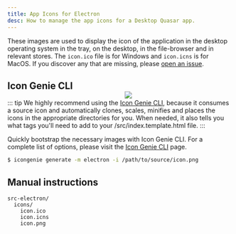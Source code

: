 ```yaml
---
title: App Icons for Electron
desc: How to manage the app icons for a Desktop Quasar app.
---
```


These images are used to display the icon of the application in the desktop operating system in the tray, on the desktop, in the file-browser and in relevant stores. The `icon.ico` file is for Windows and `icon.icns` is for MacOS. If you discover any that are missing, please [open an issue](https://github.com/quasarframework/icongenie/issues).

<img src="https://cdn.quasar.dev/img/iconfactory.png" style="float:right;max-width:15%;min-width:240px;padding-top:40px" />

## Icon Genie CLI

::: tip
We highly recommend using the [Icon Genie CLI](/icongenie/introduction), because it consumes a source icon and automatically clones, scales, minifies and places the icons in the appropriate directories for you. When needed, it also tells you what tags you'll need to add to your /src/index.template.html file.
:::

Quickly bootstrap the necessary images with Icon Genie CLI. For a complete list of options, please visit the [Icon Genie CLI](/icongenie/command-list) page.

```bash
$ icongenie generate -m electron -i /path/to/source/icon.png
```

## Manual instructions

```
src-electron/
  icons/
    icon.ico
    icon.icns
    icon.png
```
